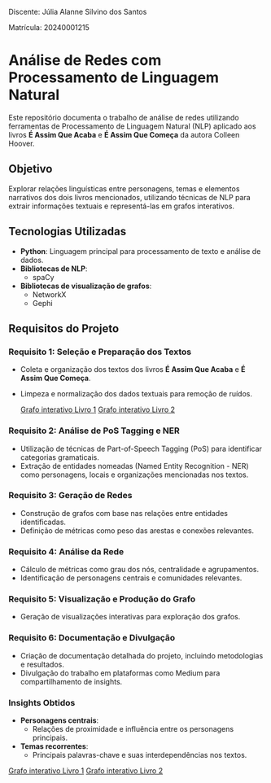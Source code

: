 Discente: Júlia Alanne Silvino dos Santos

Matrícula: 20240001215

# Análise de Redes com Processamento de Linguagem Natural

Este repositório documenta o trabalho de análise de redes utilizando ferramentas de Processamento de Linguagem Natural (NLP) aplicado aos livros **É Assim Que Acaba** e **É Assim Que Começa** da autora Colleen Hoover.

## Objetivo

Explorar relações linguísticas entre personagens, temas e elementos narrativos dos dois livros mencionados, utilizando técnicas de NLP para extrair informações textuais e representá-las em grafos interativos.

## Tecnologias Utilizadas

- **Python**: Linguagem principal para processamento de texto e análise de dados. 
- **Bibliotecas de NLP**:
  - spaCy
- **Bibliotecas de visualização de grafos**:
  - NetworkX
  - Gephi

## Requisitos do Projeto

### Requisito 1: Seleção e Preparação dos Textos

- Coleta e organização dos textos dos livros **É Assim Que Acaba** e **É Assim Que Começa**.
- Limpeza e normalização dos dados textuais para remoção de ruídos.

  [Grafo interativo Livro 1](https://juliaalanne.github.io/Algoritmos-e-Estruturas-de-Dados-II/U3T1/network_/#) 
  [Grafo interativo Livro 2](https://juliaalanne.github.io/Algoritmos-e-Estruturas-de-Dados-II/U3T1/network/#) 


### Requisito 2: Análise de PoS Tagging e NER

- Utilização de técnicas de Part-of-Speech Tagging (PoS) para identificar categorias gramaticais.
- Extração de entidades nomeadas (Named Entity Recognition - NER) como personagens, locais e organizações mencionadas nos textos.

### Requisito 3: Geração de Redes

- Construção de grafos com base nas relações entre entidades identificadas.
- Definição de métricas como peso das arestas e conexões relevantes.

### Requisito 4: Análise da Rede

- Cálculo de métricas como grau dos nós, centralidade e agrupamentos.
- Identificação de personagens centrais e comunidades relevantes.

### Requisito 5: Visualização e Produção do Grafo

- Geração de visualizações interativas para exploração dos grafos.
[](img/grafo.png)
### Requisito 6: Documentação e Divulgação

- Criação de documentação detalhada do projeto, incluindo metodologias e resultados.
- Divulgação do trabalho em plataformas como Medium para compartilhamento de insights.

### Insights Obtidos

- **Personagens centrais**:
  - Relações de proximidade e influência entre os personagens principais.
- **Temas recorrentes**:
  - Principais palavras-chave e suas interdependências nos textos.

[Grafo interativo Livro 1](https://juliaalanne.github.io/Algoritmos-e-Estruturas-de-Dados-II/U3T1/network_/#) 
[Grafo interativo Livro 2](https://juliaalanne.github.io/Algoritmos-e-Estruturas-de-Dados-II/U3T1/network/#) 


